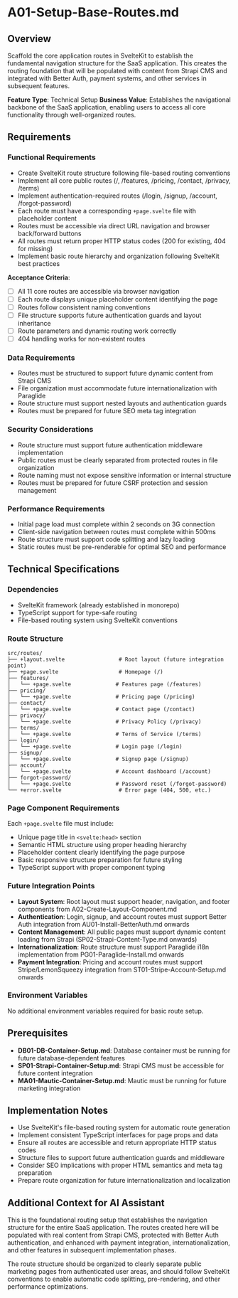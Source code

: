 # A01-Setup-Base-Routes.md

## Overview
Scaffold the core application routes in SvelteKit to establish the fundamental navigation structure for the SaaS application. This creates the routing foundation that will be populated with content from Strapi CMS and integrated with Better Auth, payment systems, and other services in subsequent features.

**Feature Type**: Technical Setup
**Business Value**: Establishes the navigational backbone of the SaaS application, enabling users to access all core functionality through well-organized routes.

## Requirements

### Functional Requirements
- Create SvelteKit route structure following file-based routing conventions
- Implement all core public routes (/, /features, /pricing, /contact, /privacy, /terms)
- Implement authentication-required routes (/login, /signup, /account, /forgot-password)
- Each route must have a corresponding `+page.svelte` file with placeholder content
- Routes must be accessible via direct URL navigation and browser back/forward buttons
- All routes must return proper HTTP status codes (200 for existing, 404 for missing)
- Implement basic route hierarchy and organization following SvelteKit best practices

**Acceptance Criteria**:
- [ ] All 11 core routes are accessible via browser navigation
- [ ] Each route displays unique placeholder content identifying the page
- [ ] Routes follow consistent naming conventions
- [ ] File structure supports future authentication guards and layout inheritance
- [ ] Route parameters and dynamic routing work correctly
- [ ] 404 handling works for non-existent routes

### Data Requirements
- Routes must be structured to support future dynamic content from Strapi CMS
- File organization must accommodate future internationalization with Paraglide
- Route structure must support nested layouts and authentication guards
- Routes must be prepared for future SEO meta tag integration

### Security Considerations
- Route structure must support future authentication middleware implementation
- Public routes must be clearly separated from protected routes in file organization
- Route naming must not expose sensitive information or internal structure
- Routes must be prepared for future CSRF protection and session management

### Performance Requirements
- Initial page load must complete within 2 seconds on 3G connection
- Client-side navigation between routes must complete within 500ms
- Route structure must support code splitting and lazy loading
- Static routes must be pre-renderable for optimal SEO and performance

## Technical Specifications

### Dependencies
- SvelteKit framework (already established in monorepo)
- TypeScript support for type-safe routing
- File-based routing system using SvelteKit conventions

### Route Structure
```
src/routes/
├── +layout.svelte                 # Root layout (future integration point)
├── +page.svelte                   # Homepage (/)
├── features/
│   └── +page.svelte              # Features page (/features)
├── pricing/
│   └── +page.svelte              # Pricing page (/pricing)
├── contact/
│   └── +page.svelte              # Contact page (/contact)
├── privacy/
│   └── +page.svelte              # Privacy Policy (/privacy)
├── terms/
│   └── +page.svelte              # Terms of Service (/terms)
├── login/
│   └── +page.svelte              # Login page (/login)
├── signup/
│   └── +page.svelte              # Signup page (/signup)
├── account/
│   └── +page.svelte              # Account dashboard (/account)
├── forgot-password/
│   └── +page.svelte              # Password reset (/forgot-password)
└── +error.svelte                  # Error page (404, 500, etc.)
```

### Page Component Requirements
Each `+page.svelte` file must include:
- Unique page title in `<svelte:head>` section
- Semantic HTML structure using proper heading hierarchy
- Placeholder content clearly identifying the page purpose
- Basic responsive structure preparation for future styling
- TypeScript support with proper component typing

### Future Integration Points
- **Layout System**: Root layout must support header, navigation, and footer components from A02-Create-Layout-Component.md
- **Authentication**: Login, signup, and account routes must support Better Auth integration from AU01-Install-BetterAuth.md onwards
- **Content Management**: All public pages must support dynamic content loading from Strapi (SP02-Strapi-Content-Type.md onwards)
- **Internationalization**: Route structure must support Paraglide i18n implementation from PG01-Paraglide-Install.md onwards
- **Payment Integration**: Pricing and account routes must support Stripe/LemonSqueezy integration from ST01-Stripe-Account-Setup.md onwards

### Environment Variables
No additional environment variables required for basic route setup.

## Prerequisites
- **DB01-DB-Container-Setup.md**: Database container must be running for future database-dependent features
- **SP01-Strapi-Container-Setup.md**: Strapi CMS must be accessible for future content integration
- **MA01-Mautic-Container-Setup.md**: Mautic must be running for future marketing integration

## Implementation Notes
- Use SvelteKit's file-based routing system for automatic route generation
- Implement consistent TypeScript interfaces for page props and data
- Ensure all routes are accessible and return appropriate HTTP status codes
- Structure files to support future authentication guards and middleware
- Consider SEO implications with proper HTML semantics and meta tag preparation
- Prepare route organization for future internationalization and localization

## Additional Context for AI Assistant
This is the foundational routing setup that establishes the navigation structure for the entire SaaS application. The routes created here will be populated with real content from Strapi CMS, protected with Better Auth authentication, and enhanced with payment integration, internationalization, and other features in subsequent implementation phases.

The route structure should be organized to clearly separate public marketing pages from authenticated user areas, and should follow SvelteKit conventions to enable automatic code splitting, pre-rendering, and other performance optimizations.